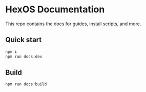 # HexOS Documentation

This repo contains the docs for guides, install scripts, and more. 

## Quick start
```bash
npm i
npm run docs:dev
```

## Build
```bash
npm run docs:build
```
